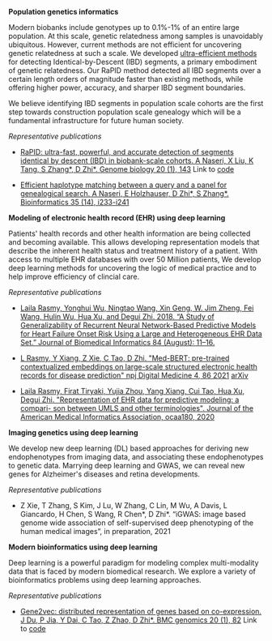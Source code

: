 **Population genetics informatics**

Modern biobanks include genotypes up to 0.1%-1% of an entire large population. At this scale, genetic relatedness among samples is unavoidably ubiquitous. However, current methods are not efficient for uncovering genetic relatedness at such a scale. We developed [ultra-efficient methods](https://github.com/ZhiGroup/RaPID) for detecting Identical-by-Descent (IBD) segments, a primary embodiment of genetic relatedness. Our RaPID method detected all IBD segments over a certain length orders of magnitude faster than existing methods, while offering higher power, accuracy, and sharper IBD segment boundaries. 

We believe identifying IBD segments in population scale cohorts are the first step towards construction population scale genealogy which will be a fundamental infrastructure for future human society. 

*Representative publications*

*  [RaPID: ultra-fast, powerful, and accurate detection of segments identical by descent (IBD) in biobank-scale cohorts. A Naseri, X Liu, K Tang, S Zhang*, D Zhi*. Genome biology 20 (1), 143]( https://genomebiology.biomedcentral.com/articles/10.1186/s13059-019-1754-8?optIn=true) Link to [code](https://github.com/ZhiGroup/RaPID)

*  [Efficient haplotype matching between a query and a panel for genealogical search. A Naseri, E Holzhauser, D Zhi*, S Zhang*. Bioinformatics 35 (14), i233-i241](https://academic.oup.com/bioinformatics/article-abstract/35/14/i233/5529240)

**Modeling of electronic health record (EHR) using deep learning**

Patients' health records and other health information are being collected and becoming available. This allows developing representation models that describe the inherent health status and treatment history of a patient. With access to multiple EHR databases with over 50 Million patients, We develop deep learning methods for uncovering the logic of medical practice and to help improve efficiency of clincial care. 

*Representative publications*

*  [Laila Rasmy, Yonghui Wu, Ningtao Wang, Xin Geng, W. Jim Zheng, Fei Wang, Hulin Wu, Hua Xu, and Degui Zhi. 2018. “A Study of Generalizability of Recurrent Neural Network-Based Predictive Models for Heart Failure Onset Risk Using a Large and Heterogeneous EHR Data Set.” Journal of Biomedical Informatics 84 (August): 11–16.](https://doi.org/10.1016/j.jbi.2018.06.011)

*  [L Rasmy, Y Xiang, Z Xie, C Tao, D Zhi. "Med-BERT: pre-trained contextualized embeddings on large-scale structured electronic health records for disease prediction" npj Digital Medicine 4, 86 2021](https://www.nature.com/articles/s41746-021-00455-y) [arXiv](https://arxiv.org/abs/2005.12833)

*  [Laila Rasmy, Firat Tiryaki, Yujia Zhou, Yang Xiang, Cui Tao, Hua Xu, Degui Zhi. "Representation of EHR data for predictive modeling: a compari- son between UMLS and other terminologies". Journal of the American Medical Informatics Association, ocaa180, 2020](https://doi.org/10.1093/jamia/ocaa180)


**Imaging genetics using deep learning**

We develop new deep learning (DL) based approaches for deriving new endophenotypes from imaging data, and associating these endophenotypes to genetic data. Marrying deep learning and GWAS, we can reveal new genes for Alzheimer's diseases and retina developments. 

*Representative publications*

* Z Xie, T Zhang, S Kim, J Lu, W Zhang, C Lin, M Wu, A Davis, L Giancardo, H Chen, S Wang, R Chen*, D Zhi*. “iGWAS: image based genome wide association of self-supervised deep phenotyping of the human medical images”, in preparation, 2021 

**Modern bioinformatics using deep learning**

Deep learning is a powerful paradigm for modeling complex multi-modality data that is faced by modern biomedical research. We explore a variety of bioinformatics problems using deep learning approaches.

*Representative publications*

*  [Gene2vec: distributed representation of genes based on co-expression. J Du, P Jia, Y Dai, C Tao, Z Zhao, D Zhi*. BMC genomics 20 (1), 82](https://bmcgenomics.biomedcentral.com/articles/10.1186/s12864-018-5370-x) Link to [code](https://github.com/jingcheng-du/Gene2vec)

